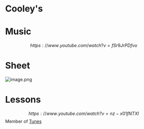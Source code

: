 # Cooley's   
# Music   

$$
https://www.youtube.com/watch?v=fSr9JrPDfvo
$$
# Sheet   
![image.png](files/image_1.png)    
# Lessons   

$$
https://www.youtube.com/watch?v=nz-x01fNTXI
$$
Member of [Tunes](tunes.md)    
